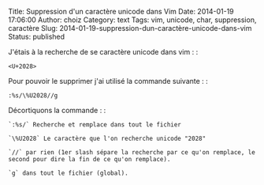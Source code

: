 Title: Suppression d'un caractère unicode dans Vim
Date: 2014-01-19 17:06:00
Author: choiz
Category: text
Tags: vim, unicode, char, suppression, caractère
Slug: 2014-01-19-suppression-dun-caractère-unicode-dans-vim
Status: published

J'étais à la recherche de se caractère unicode dans vim : :

    <U+2028>

Pour pouvoir le supprimer j'ai utilisé la commande suivante : :

    :%s/\%U2028//g

Décortiquons la commande : :

    `:%s/` Recherche et remplace dans tout le fichier

    `\%U2028` Le caractère que l'on recherche unicode "2028"

    `//` par rien (1er slash sépare la recherche par ce qu'on remplace, le second pour dire la fin de ce qu'on remplace).

    `g` dans tout le fichier (global).
